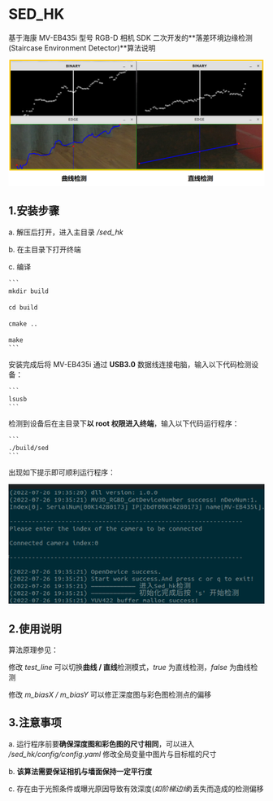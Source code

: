 # SED_HK

基于海康 MV-EB435i 型号 RGB-D 相机 SDK 二次开发的**落差环境边缘检测(Staircase Environment Detector)**算法说明

![Example](https://github.com/Ahoclairl/sed_hk/blob/master/pic/%E5%AE%9E%E6%B5%8B.png) 
## 1.安装步骤

a. 解压后打开，进入主目录 */sed_hk*

b. 在主目录下打开终端

c. 编译

    ```
    mkdir build

    cd build

    cmake ..

    make
    ```

安装完成后将 MV-EB435i 通过 **USB3.0** 数据线连接电脑，输入以下代码检测设备：

    ```
    lsusb
    ```

检测到设备后在主目录下**以 root 权限进入终端**，输入以下代码运行程序：

    ```
    ./build/sed
    ```

出现如下提示即可顺利运行程序：

![test](https://github.com/Ahoclairl/sed_hk/blob/master/pic/%E4%BB%A3%E7%A0%81%E6%B5%8B%E8%AF%95.png?raw=true)
## 2.使用说明

算法原理参见：

修改 *test_line* 可以切换**曲线 / 直线**检测模式，*true* 为直线检测，*false* 为曲线检测

修改 *m_biasX / m_biasY* 可以修正深度图与彩色图检测点的偏移
## 3.注意事项

a. 运行程序前要**确保深度图和彩色图的尺寸相同**，可以进入 */sed_hk/config/config.yaml* 修改全局变量中图片与目标框的尺寸

b. **该算法需要保证相机与墙面保持一定平行度**

c. 存在由于光照条件或曝光原因导致有效深度(*如阶梯边缘*)丢失而造成的检测偏移